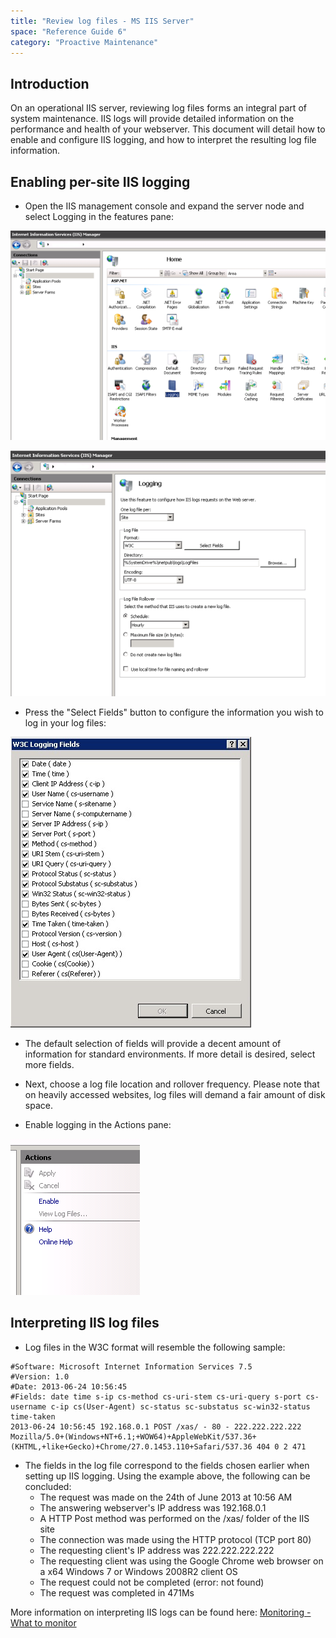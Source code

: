 ```yaml
---
title: "Review log files - MS IIS Server"
space: "Reference Guide 6"
category: "Proactive Maintenance"
---
```



## Introduction

On an operational IIS server, reviewing log files forms an integral part of system maintenance. IIS logs will provide detailed information on the performance and health of your webserver. This document will detail how to enable and configure IIS logging, and how to interpret the resulting log file information.

## Enabling per-site IIS logging

*   Open the IIS management console and expand the server node and select Logging in the features pane:

![](attachments/16713695/16843874.png)

![](attachments/16713695/16843873.png)

*   Press the "Select Fields" button to configure the information you wish to log in your log files:

![](attachments/16713695/16843872.jpg)

*   The default selection of fields will provide a decent amount of information for standard environments. If more detail is desired, select more fields.

*   Next, choose a log file location and rollover frequency. Please note that on heavily accessed websites, log files will demand a fair amount of disk space.

*   Enable logging in the Actions pane:

![](attachments/16713695/16843875.png)

## Interpreting IIS log files

*   Log files in the W3C format will resemble the following sample:

```
#Software: Microsoft Internet Information Services 7.5
#Version: 1.0
#Date: 2013-06-24 10:56:45
#Fields: date time s-ip cs-method cs-uri-stem cs-uri-query s-port cs-username c-ip cs(User-Agent) sc-status sc-substatus sc-win32-status time-taken
2013-06-24 10:56:45 192.168.0.1 POST /xas/ - 80 - 222.222.222.222 Mozilla/5.0+(Windows+NT+6.1;+WOW64)+AppleWebKit/537.36+(KHTML,+like+Gecko)+Chrome/27.0.1453.110+Safari/537.36 404 0 2 471
```

*   The fields in the log file correspond to the fields chosen earlier when setting up IIS logging. Using the example above, the following can be concluded:
    *   The request was made on the 24th of June 2013 at 10:56 AM
    *   The answering webserver's IP address was 192.168.0.1
    *   A HTTP Post method was performed on the /xas/ folder of the IIS site
    *   The connection was made using the HTTP protocol (TCP port 80)
    *   The requesting client's IP address was 222.222.222.222
    *   The requesting client was using the Google Chrome web browser on a x64 Windows 7 or Windows 2008R2 client OS
    *   The request could not be completed (error: not found)
    *   The request was completed in 471Ms

More information on interpreting IIS logs can be found here: [Monitoring - What to monitor](/refguide6/monitoring-what-to-monitor)
